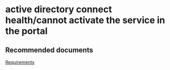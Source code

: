 <properties
	pageTitle="active directory connect health/cannot activate the service in the portal"
	description="active directory connect health/cannot activate the service in the portal"
	service="microsoft.activedirectory"
	resource="activedirectory"
	authors="aashu"
	displayOrder=""
	selfHelpType="generic"
	supportTopicIds="32406693"
	resourceTags=""
	productPesIds="14785"
	cloudEnvironments="public"
/>

# active directory connect health/cannot activate the service in the portal


## **Recommended documents**
[Requirements](https://azure.microsoft.com/documentation/articles/active-directory-aadconnect-health-agent-install/#Requirements)
